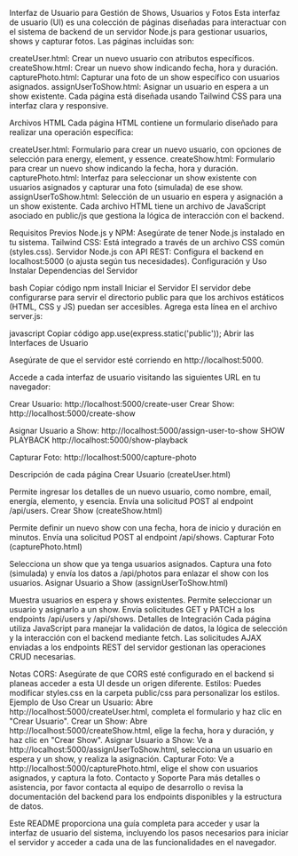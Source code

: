 Interfaz de Usuario para Gestión de Shows, Usuarios y Fotos
Esta interfaz de usuario (UI) es una colección de páginas diseñadas para interactuar con el sistema de backend de un servidor Node.js para gestionar usuarios, shows y capturar fotos. Las páginas incluidas son:

createUser.html: Crear un nuevo usuario con atributos específicos.
createShow.html: Crear un nuevo show indicando fecha, hora y duración.
capturePhoto.html: Capturar una foto de un show específico con usuarios asignados.
assignUserToShow.html: Asignar un usuario en espera a un show existente.
Cada página está diseñada usando Tailwind CSS para una interfaz clara y responsive.

Archivos HTML
Cada página HTML contiene un formulario diseñado para realizar una operación específica:

createUser.html: Formulario para crear un nuevo usuario, con opciones de selección para energy, element, y essence.
createShow.html: Formulario para crear un nuevo show indicando la fecha, hora y duración.
capturePhoto.html: Interfaz para seleccionar un show existente con usuarios asignados y capturar una foto (simulada) de ese show.
assignUserToShow.html: Selección de un usuario en espera y asignación a un show existente.
Cada archivo HTML tiene un archivo de JavaScript asociado en public/js que gestiona la lógica de interacción con el backend.

Requisitos Previos
Node.js y NPM: Asegúrate de tener Node.js instalado en tu sistema.
Tailwind CSS: Está integrado a través de un archivo CSS común (styles.css).
Servidor Node.js con API REST: Configura el backend en localhost:5000 (o ajusta según tus necesidades).
Configuración y Uso
Instalar Dependencias del Servidor

bash
Copiar código
npm install
Iniciar el Servidor El servidor debe configurarse para servir el directorio public para que los archivos estáticos (HTML, CSS y JS) puedan ser accesibles. Agrega esta línea en el archivo server.js:

javascript
Copiar código
app.use(express.static('public'));
Abrir las Interfaces de Usuario

Asegúrate de que el servidor esté corriendo en http://localhost:5000.

Accede a cada interfaz de usuario visitando las siguientes URL en tu navegador:

Crear Usuario: http://localhost:5000/create-user
Crear Show: http://localhost:5000/create-show

Asignar Usuario a Show: http://localhost:5000/assign-user-to-show
SHOW PLAYBACK http://localhost:5000/show-playback

Capturar Foto: http://localhost:5000/capture-photo


Descripción de cada página
Crear Usuario (createUser.html)

Permite ingresar los detalles de un nuevo usuario, como nombre, email, energía, elemento, y esencia.
Envía una solicitud POST al endpoint /api/users.
Crear Show (createShow.html)

Permite definir un nuevo show con una fecha, hora de inicio y duración en minutos.
Envía una solicitud POST al endpoint /api/shows.
Capturar Foto (capturePhoto.html)

Selecciona un show que ya tenga usuarios asignados.
Captura una foto (simulada) y envía los datos a /api/photos para enlazar el show con los usuarios.
Asignar Usuario a Show (assignUserToShow.html)

Muestra usuarios en espera y shows existentes.
Permite seleccionar un usuario y asignarlo a un show.
Envía solicitudes GET y PATCH a los endpoints /api/users y /api/shows.
Detalles de Integración
Cada página utiliza JavaScript para manejar la validación de datos, la lógica de selección y la interacción con el backend mediante fetch. Las solicitudes AJAX enviadas a los endpoints REST del servidor gestionan las operaciones CRUD necesarias.

Notas
CORS: Asegúrate de que CORS esté configurado en el backend si planeas acceder a esta UI desde un origen diferente.
Estilos: Puedes modificar styles.css en la carpeta public/css para personalizar los estilos.
Ejemplo de Uso
Crear un Usuario: Abre http://localhost:5000/createUser.html, completa el formulario y haz clic en "Crear Usuario".
Crear un Show: Abre http://localhost:5000/createShow.html, elige la fecha, hora y duración, y haz clic en "Crear Show".
Asignar Usuario a Show: Ve a http://localhost:5000/assignUserToShow.html, selecciona un usuario en espera y un show, y realiza la asignación.
Capturar Foto: Ve a http://localhost:5000/capturePhoto.html, elige el show con usuarios asignados, y captura la foto.
Contacto y Soporte
Para más detalles o asistencia, por favor contacta al equipo de desarrollo o revisa la documentación del backend para los endpoints disponibles y la estructura de datos.

Este README proporciona una guía completa para acceder y usar la interfaz de usuario del sistema, incluyendo los pasos necesarios para iniciar el servidor y acceder a cada una de las funcionalidades en el navegador.
